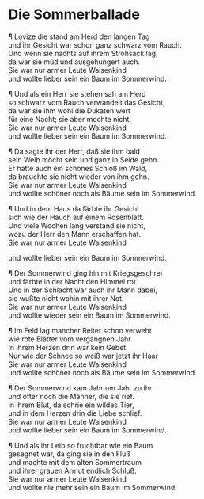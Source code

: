 # Die Sommerballade

¶ Lovize die stand am Herd den langen Tag  
und ihr Gesicht war schon ganz schwarz vom Rauch.  
Und wenn sie nachts auf ihrem Strohsack lag,  
da war sie müd und ausgehungert auch.  
Sie war nur armer Leute Waisenkind  
und wollte lieber sein ein Baum im Sommerwind.

¶ Und als ein Herr sie stehen sah am Herd  
so schwarz vom Rauch verwandelt das Gesicht,  
da war sie ihm wohl die Dukaten wert  
für eine Nacht; sie aber mochte nicht.  
Sie war nur armer Leute Waisenkind  
und wollte lieber sein ein Baum im Sommerwind.

¶ Da sagte ihr der Herr, daß sie ihm bald  
sein Weib möcht sein und ganz in Seide gehn.  
Er hatte auch ein schönes Schloß im Wald,  
da brauchte sie nicht wieder von ihm gehn.  
Sie war nur armer Leute Waisenkind  
und wollte schöner noch als Bäume sein im Sommerwind.

¶ Und in dem Haus da färbte ihr Gesicht  
sich wie der Hauch auf einem Rosenblatt.  
Und viele Wochen lang verstand sie nicht,  
wozu der Herr den Mann erschaffen hat.  
Sie war nur armer Leute Waisenkind

 und wollte lieber sein ein Baum im Sommerwind.

¶ Der Sommerwind ging hin mit Kriegsgeschrei  
und färbte in der Nacht den Himmel rot.  
Und in der Schlacht war auch ihr Mann dabei,  
sie wußte nicht wohin mit ihrer Not.  
Sie war nur armer Leute Waisenkind  
und wollte wieder sein ein Baum im Sommerwind.

¶ Im Feld lag mancher Reiter schon verweht  
wie rote Blätter vom vergangnen Jahr  
In ihrem Herzen drin war kein Gebet.  
Nur wie der Schnee so weiß war jetzt ihr Haar  
Sie war nur armer Leute Waisenkind  
und wollte schöner noch als Bäume sein im Sommerwind.

¶ Der Sommerwind kam Jahr um Jahr zu ihr  
und öfter noch die Männer, die sie rief.  
In ihrem Blut, da schrie ein wildes Tier,  
und in dem Herzen drin die Liebe schlief.  
Sie war nur armer Leute Waisenkind  
und wollte lieber sein ein Baum im Sommerwind.

¶ Und als ihr Leib so fruchtbar wie ein Baum  
gesegnet war, da ging sie in den Fluß  
und machte mit dem alten Sommertraum  
und ihrer grauen Armut endlich Schluß.  
Sie war nur armer Leute Waisenkind  
und wollte nie mehr sein ein Baum im Sommerwind.

